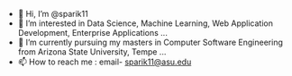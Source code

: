 - 👋 Hi, I’m @sparik11
- 👀 I’m interested in Data Science, Machine Learning, Web Application Development, Enterprise Applications ...
- 🌱 I’m currently pursuing my masters in Computer Software Engineering from Arizona State University, Tempe ...
- 📫 How to reach me : email- sparik11@asu.edu

<!---
sparik11/sparik11 is a ✨ special ✨ repository because its `README.md` (this file) appears on your GitHub profile.
You can click the Preview link to take a look at your changes.
--->

